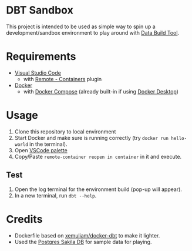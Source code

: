 # DBT Sandbox

This project is intended to be used as simple way to spin up a development/sandbox environment to play around with [Data Build Tool](https://www.getdbt.com/).

# Requirements
- [Visual Studio Code](https://code.visualstudio.com/)
    - with [Remote - Containers](https://marketplace.visualstudio.com/items?itemName=ms-vscode-remote.remote-containers) plugin
- [Docker](https://www.docker.com/)
    - with [Docker Compose](https://docs.docker.com/compose/) (already built-in if using [Docker Desktop](https://docs.docker.com/desktop/))

# Usage
1. Clone this repository to local environment
2. Start Docker and make sure is running correctly (try `docker run hello-world` in the terminal).
3. Open [VSCode palette](https://code.visualstudio.com/docs/getstarted/userinterface#_command-palette)
4. Copy/Paste `remote-container reopen in container` in it and execute.

## Test
1. Open the log terminal for the environment build (pop-up will appear).
2. In a new terminal, run `dbt --help`.

# Credits
- Dockerfile based on [xemuliam/docker-dbt](https://github.com/xemuliam/docker-dbt) to make it lighter.
- Used the [Postgres Sakila DB](https://github.com/jOOQ/sakila) for sample data for playing.